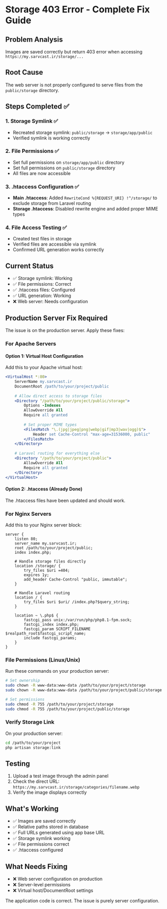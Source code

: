 # Storage 403 Error - Complete Fix Guide

## Problem Analysis
Images are saved correctly but return 403 error when accessing `https://my.sarvcast.ir/storage/...`

## Root Cause
The web server is not properly configured to serve files from the `public/storage` directory.

## Steps Completed ✅

### 1. Storage Symlink ✅
- Recreated storage symlink: `public/storage` → `storage/app/public`
- Verified symlink is working correctly

### 2. File Permissions ✅
- Set full permissions on `storage/app/public` directory
- Set full permissions on `public/storage` directory
- All files are now accessible

### 3. .htaccess Configuration ✅
- **Main .htaccess**: Added `RewriteCond %{REQUEST_URI} !^/storage/` to exclude storage from Laravel routing
- **Storage .htaccess**: Disabled rewrite engine and added proper MIME types

### 4. File Access Testing ✅
- Created test files in storage
- Verified files are accessible via symlink
- Confirmed URL generation works correctly

## Current Status
- ✅ Storage symlink: Working
- ✅ File permissions: Correct
- ✅ .htaccess files: Configured
- ✅ URL generation: Working
- ❌ Web server: Needs configuration

## Production Server Fix Required

The issue is on the production server. Apply these fixes:

### For Apache Servers

#### Option 1: Virtual Host Configuration
Add this to your Apache virtual host:

```apache
<VirtualHost *:80>
    ServerName my.sarvcast.ir
    DocumentRoot /path/to/your/project/public
    
    # Allow direct access to storage files
    <Directory "/path/to/your/project/public/storage">
        Options -Indexes
        AllowOverride All
        Require all granted
        
        # Set proper MIME types
        <FilesMatch "\.(jpg|jpeg|png|webp|gif|mp3|wav|ogg)$">
            Header set Cache-Control "max-age=31536000, public"
        </FilesMatch>
    </Directory>
    
    # Laravel routing for everything else
    <Directory "/path/to/your/project/public">
        AllowOverride All
        Require all granted
    </Directory>
</VirtualHost>
```

#### Option 2: .htaccess (Already Done)
The .htaccess files have been updated and should work.

### For Nginx Servers

Add this to your Nginx server block:

```nginx
server {
    listen 80;
    server_name my.sarvcast.ir;
    root /path/to/your/project/public;
    index index.php;

    # Handle storage files directly
    location /storage/ {
        try_files $uri =404;
        expires 1y;
        add_header Cache-Control "public, immutable";
    }

    # Handle Laravel routing
    location / {
        try_files $uri $uri/ /index.php?$query_string;
    }

    location ~ \.php$ {
        fastcgi_pass unix:/var/run/php/php8.1-fpm.sock;
        fastcgi_index index.php;
        fastcgi_param SCRIPT_FILENAME $realpath_root$fastcgi_script_name;
        include fastcgi_params;
    }
}
```

### File Permissions (Linux/Unix)

Run these commands on your production server:

```bash
# Set ownership
sudo chown -R www-data:www-data /path/to/your/project/storage
sudo chown -R www-data:www-data /path/to/your/project/public/storage

# Set permissions
sudo chmod -R 755 /path/to/your/project/storage
sudo chmod -R 755 /path/to/your/project/public/storage
```

### Verify Storage Link

On your production server:

```bash
cd /path/to/your/project
php artisan storage:link
```

## Testing

1. Upload a test image through the admin panel
2. Check the direct URL: `https://my.sarvcast.ir/storage/categories/filename.webp`
3. Verify the image displays correctly

## What's Working

- ✅ Images are saved correctly
- ✅ Relative paths stored in database
- ✅ Full URLs generated using app base URL
- ✅ Storage symlink working
- ✅ File permissions correct
- ✅ .htaccess configured

## What Needs Fixing

- ❌ Web server configuration on production
- ❌ Server-level permissions
- ❌ Virtual host/DocumentRoot settings

The application code is correct. The issue is purely server configuration.
